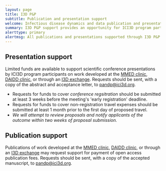```yaml
---
layout: page
title: I3D P&P
subtitle: Publication and presentation support
welcome: Infectious disease dynamics and data publication and presentation support
summary: I3D P&P support provides an opportunity for ICI3D program participants to share their research through peer-reviewed publications and presentation at scientific conferences.
alerttype: primary
alertmsg: All publications and presentations supported through I3D P&P must acknowledge the ICI3D program and support for the program provided by the National Institute of General Medical Sciences of the National Institutes of Health under award number R25GM102149. In addition, publications must comply with the open access policy for NIH-funded research.
---
```


## Presentation support

Limited funds are available to support scientific conference presentations by ICI3D program participants on work developed at the [MMED clinic](../mmed), [DAIDD clinic](../daidd), or through an [I3D exchange](../i3d). Requests should be sent, with a copy of the abstract and acceptance letter, to <pandp@ici3d.org>.

- Requests for funds to cover _conference regsitration_ should be submitted at least 3 weeks before the meeting's 'early registration' deadline.
- Requests for funds to cover non-registration travel expenses should be submitted at least 1 month prior to the first day of proposed travel.
- _We will attempt to review proposals and notify applicants of the outcome within two weeks of proposal submission._

## Publication support

Publications of work developed at the [MMED clinic](../mmed), [DAIDD clinic](../daidd), or through an [I3D exchange](../i3d) may request support for payment of open access publication fees. Requests should be sent, with a copy of the accepted manuscript, to <pandp@ici3d.org>.
